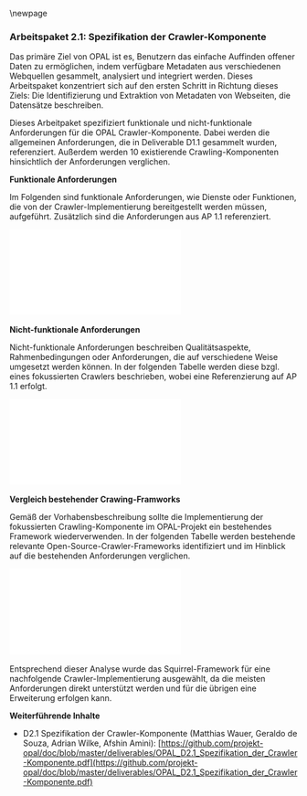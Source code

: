 \newpage

### Arbeitspaket 2.1: Spezifikation der Crawler-Komponente

Das primäre Ziel von OPAL ist es, Benutzern das einfache Auffinden offener Daten zu ermöglichen, indem verfügbare Metadaten aus verschiedenen Webquellen gesammelt, analysiert und integriert werden. Dieses Arbeitspaket konzentriert sich auf den ersten Schritt in Richtung dieses Ziels: Die Identifizierung und Extraktion von Metadaten von Webseiten, die Datensätze beschreiben.

Dieses Arbeitpaket spezifiziert funktionale und nicht-funktionale Anforderungen für die OPAL Crawler-Komponente. Dabei werden die allgemeinen Anforderungen, die in Deliverable D1.1 gesammelt wurden, referenziert. Außerdem werden 10 existierende Crawling-Komponenten hinsichtlich der Anforderungen verglichen.


**Funktionale Anforderungen**

Im Folgenden sind funktionale Anforderungen, wie Dienste oder Funktionen, die von der Crawler-Implementierung bereitgestellt werden müssen, aufgeführt. Zusätzlich sind die Anforderungen aus AP 1.1 referenziert.

![](../Medien/Tabelle-210.pdf)


**Nicht-funktionale Anforderungen**

Nicht-funktionale Anforderungen beschreiben Qualitätsaspekte, Rahmenbedingungen oder Anforderungen, die auf verschiedene Weise umgesetzt werden können. In der folgenden Tabelle werden diese bzgl. eines fokussierten Crawlers beschrieben, wobei eine Referenzierung auf AP 1.1 erfolgt.

![](../Medien/Tabelle-210b.pdf)


**Vergleich bestehender Crawing-Framworks**

Gemäß der Vorhabensbeschreibung sollte die Implementierung der fokussierten Crawling-Komponente im OPAL-Projekt ein bestehendes Framework wiederverwenden. In der folgenden Tabelle werden bestehende relevante Open-Source-Crawler-Frameworks identifiziert und im Hinblick auf die bestehenden Anforderungen verglichen.

![](../Medien/Tabelle-210c.pdf)

Entsprechend dieser Analyse wurde das Squirrel-Framework für eine nachfolgende Crawler-Implementierung ausgewählt, da die meisten Anforderungen direkt unterstützt werden und für die übrigen eine Erweiterung erfolgen kann.


**Weiterführende Inhalte**

* D2.1 Spezifikation der Crawler-Komponente (Matthias Wauer, Geraldo de Souza, Adrian Wilke, Afshin Amini): [https://github.com/projekt-opal/doc/blob/master/deliverables/OPAL_D2.1_Spezifikation_der_Crawler-Komponente.pdf](https://github.com/projekt-opal/doc/blob/master/deliverables/OPAL_D2.1_Spezifikation_der_Crawler-Komponente.pdf)

